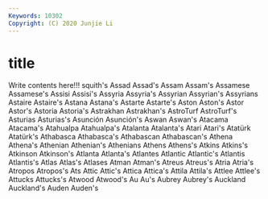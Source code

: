 ```yaml
---
Keywords: 10302
Copyright: (C) 2020 Junjie Li
---
```


# title

Write contents here!!!
squith's 
Assad 
Assad's 
Assam 
Assam's 
Assamese 
Assamese's 
Assisi 
Assisi's
Assyria 
Assyria's 
Assyrian 
Assyrian's 
Assyrians 
Astaire 
Astaire's 
Astana 
Astana's 
Astarte
Astarte's 
Aston 
Aston's 
Astor 
Astor's 
Astoria 
Astoria's 
Astrakhan 
Astrakhan's 
AstroTurf
AstroTurf's 
Asturias 
Asturias's 
Asunción 
Asunción's 
Aswan 
Aswan's 
Atacama 
Atacama's 
Atahualpa
Atahualpa's 
Atalanta 
Atalanta's 
Atari 
Atari's 
Atatürk 
Atatürk's 
Athabasca 
Athabasca's 
Athabascan
Athabascan's 
Athena 
Athena's 
Athenian 
Athenian's 
Athenians 
Athens 
Athens's 
Atkins 
Atkins's
Atkinson 
Atkinson's 
Atlanta 
Atlanta's 
Atlantes 
Atlantic 
Atlantic's 
Atlantis 
Atlantis's 
Atlas
Atlas's 
Atlases 
Atman 
Atman's 
Atreus 
Atreus's 
Atria 
Atria's 
Atropos 
Atropos's
Ats 
Attic 
Attic's 
Attica 
Attica's 
Attila 
Attila's 
Attlee 
Attlee's 
Attucks
Attucks's 
Atwood 
Atwood's 
Au 
Au's 
Aubrey 
Aubrey's 
Auckland 
Auckland's 
Auden
Auden's 
